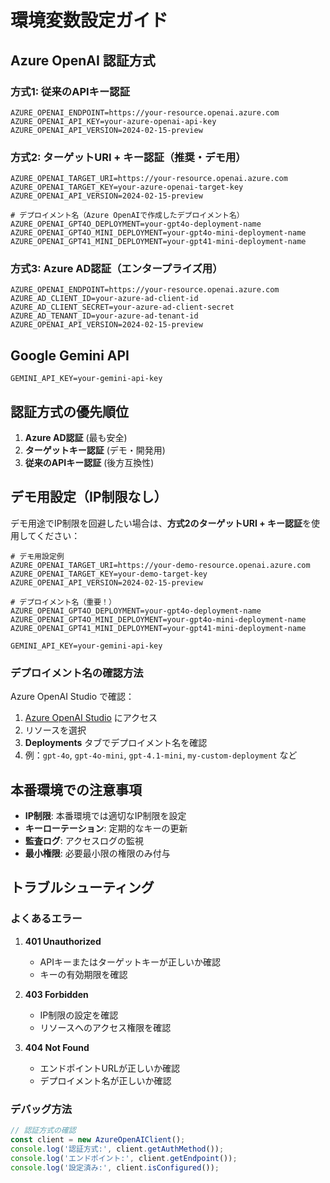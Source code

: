 # 環境変数設定ガイド

## Azure OpenAI 認証方式

### 方式1: 従来のAPIキー認証
```env
AZURE_OPENAI_ENDPOINT=https://your-resource.openai.azure.com
AZURE_OPENAI_API_KEY=your-azure-openai-api-key
AZURE_OPENAI_API_VERSION=2024-02-15-preview
```

### 方式2: ターゲットURI + キー認証（推奨・デモ用）
```env
AZURE_OPENAI_TARGET_URI=https://your-resource.openai.azure.com
AZURE_OPENAI_TARGET_KEY=your-azure-openai-target-key
AZURE_OPENAI_API_VERSION=2024-02-15-preview

# デプロイメント名（Azure OpenAIで作成したデプロイメント名）
AZURE_OPENAI_GPT4O_DEPLOYMENT=your-gpt4o-deployment-name
AZURE_OPENAI_GPT4O_MINI_DEPLOYMENT=your-gpt4o-mini-deployment-name
AZURE_OPENAI_GPT41_MINI_DEPLOYMENT=your-gpt41-mini-deployment-name
```

### 方式3: Azure AD認証（エンタープライズ用）
```env
AZURE_OPENAI_ENDPOINT=https://your-resource.openai.azure.com
AZURE_AD_CLIENT_ID=your-azure-ad-client-id
AZURE_AD_CLIENT_SECRET=your-azure-ad-client-secret
AZURE_AD_TENANT_ID=your-azure-ad-tenant-id
AZURE_OPENAI_API_VERSION=2024-02-15-preview
```

## Google Gemini API
```env
GEMINI_API_KEY=your-gemini-api-key
```

## 認証方式の優先順位

1. **Azure AD認証** (最も安全)
2. **ターゲットキー認証** (デモ・開発用)
3. **従来のAPIキー認証** (後方互換性)

## デモ用設定（IP制限なし）

デモ用途でIP制限を回避したい場合は、**方式2のターゲットURI + キー認証**を使用してください：

```env
# デモ用設定例
AZURE_OPENAI_TARGET_URI=https://your-demo-resource.openai.azure.com
AZURE_OPENAI_TARGET_KEY=your-demo-target-key
AZURE_OPENAI_API_VERSION=2024-02-15-preview

# デプロイメント名（重要！）
AZURE_OPENAI_GPT4O_DEPLOYMENT=your-gpt4o-deployment-name
AZURE_OPENAI_GPT4O_MINI_DEPLOYMENT=your-gpt4o-mini-deployment-name
AZURE_OPENAI_GPT41_MINI_DEPLOYMENT=your-gpt41-mini-deployment-name

GEMINI_API_KEY=your-gemini-api-key
```

### デプロイメント名の確認方法

Azure OpenAI Studio で確認：
1. [Azure OpenAI Studio](https://oai.azure.com/) にアクセス
2. リソースを選択
3. **Deployments** タブでデプロイメント名を確認
4. 例：`gpt-4o`, `gpt-4o-mini`, `gpt-4.1-mini`, `my-custom-deployment` など

## 本番環境での注意事項

- **IP制限**: 本番環境では適切なIP制限を設定
- **キーローテーション**: 定期的なキーの更新
- **監査ログ**: アクセスログの監視
- **最小権限**: 必要最小限の権限のみ付与

## トラブルシューティング

### よくあるエラー

1. **401 Unauthorized**
   - APIキーまたはターゲットキーが正しいか確認
   - キーの有効期限を確認

2. **403 Forbidden**
   - IP制限の設定を確認
   - リソースへのアクセス権限を確認

3. **404 Not Found**
   - エンドポイントURLが正しいか確認
   - デプロイメント名が正しいか確認

### デバッグ方法

```typescript
// 認証方式の確認
const client = new AzureOpenAIClient();
console.log('認証方式:', client.getAuthMethod());
console.log('エンドポイント:', client.getEndpoint());
console.log('設定済み:', client.isConfigured());
```
